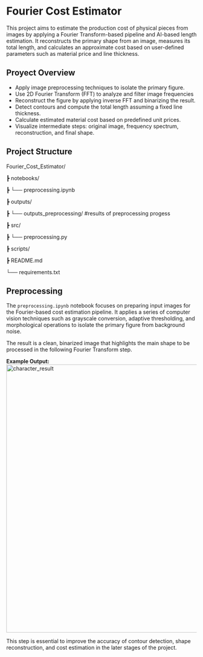# Fourier Cost Estimator

This project aims to estimate the production cost of physical pieces from images by applying a Fourier Transform-based pipeline and AI-based length estimation. It reconstructs the primary shape from an image, measures its total length, and calculates an approximate cost based on user-defined parameters such as material price and line thickness.

## Proyect Overview

- Apply image preprocessing techniques to isolate the primary figure.
- Use 2D Fourier Transform (FFT) to analyze and filter image frequencies
- Reconstruct the figure by applying inverse FFT and binarizing the result.
- Detect contours and compute the total length assuming a fixed line thickness.
- Calculate estimated material cost based on predefined unit prices.
- Visualize intermediate steps: original image, frequency spectrum, reconstruction, and final shape.

## Project Structure

Fourier_Cost_Estimator/

┣ notebooks/

┣  └── preprocessing.ipynb

┣ outputs/

┣  └── outputs_preprocessing/ #results of preprocessing progess

┣ src/

┣  └── preprocessing.py

┣  scripts/

┣ README.md

└── requirements.txt

## Preprocessing 

The `preprocessing.ipynb` notebook focuses on preparing input images for the Fourier-based cost estimation pipeline. It applies a series of computer vision techniques such as grayscale conversion, adaptive thresholding, and morphological operations to isolate the primary figure from background noise.

The result is a clean, binarized image that highlights the main shape to be processed in the following Fourier Transform step.

**Example Output:**
<img width="645" height="707" alt="character_result" src="https://github.com/user-attachments/assets/8656ac83-8e6b-41ec-bc53-bb2fea88d8a0" />

This step is essential to improve the accuracy of contour detection, shape reconstruction, and cost estimation in the later stages of the project.

